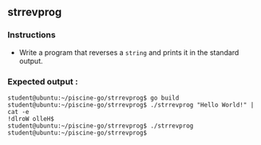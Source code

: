 ## strrevprog

### Instructions

- Write a program that reverses a `string` and prints it in the standard output.

### Expected output :

```console
student@ubuntu:~/piscine-go/strrevprog$ go build
student@ubuntu:~/piscine-go/strrevprog$ ./strrevprog "Hello World!" | cat -e
!dlroW olleH$
student@ubuntu:~/piscine-go/strrevprog$ ./strrevprog
student@ubuntu:~/piscine-go/strrevprog$
```
